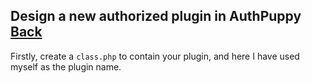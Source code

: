 ## Design a new authorized plugin in AuthPuppy [Back](./qa.md)

Firstly, create a `class.php` to contain your plugin, and here I have used myself as the plugin name.

```php

```

